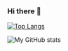 ### Hi there 👋

[![Top Langs](https://github-readme-stats.vercel.app/api/top-langs/?username=yesudas-philiph&layout=compact)](https://github.com/yesudas-philiph/github-readme-stats)


![My GitHub stats](https://github-readme-stats.vercel.app/api?username=yesudas-philiph&show_icons=true&theme=radical)
